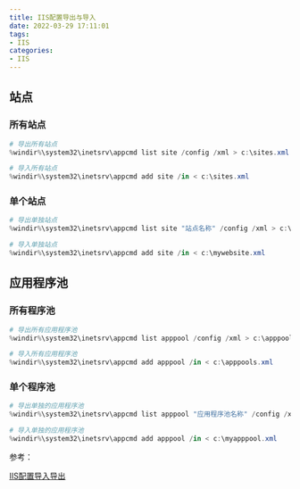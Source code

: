 ```yaml
---
title: IIS配置导出与导入
date: 2022-03-29 17:11:01
tags:
- IIS
categories:
- IIS
---
```


## 站点

### 所有站点

```ps1
# 导出所有站点
%windir%\system32\inetsrv\appcmd list site /config /xml > c:\sites.xml

# 导入所有站点
%windir%\system32\inetsrv\appcmd add site /in < c:\sites.xml
```

### 单个站点

```ps1
# 导出单独站点
%windir%\system32\inetsrv\appcmd list site "站点名称" /config /xml > c:\mywebsite.xml

# 导入单独站点
%windir%\system32\inetsrv\appcmd add site /in < c:\mywebsite.xml
```

## 应用程序池

### 所有程序池

```ps1
# 导出所有应用程序池
%windir%\system32\inetsrv\appcmd list apppool /config /xml > c:\apppools.xml

# 导入所有应用程序池
%windir%\system32\inetsrv\appcmd add apppool /in < c:\apppools.xml
```

### 单个程序池

```ps1
# 导出单独的应用程序池
%windir%\system32\inetsrv\appcmd list apppool "应用程序池名称" /config /xml > c:\myapppool.xml

# 导入单独的应用程序池
%windir%\system32\inetsrv\appcmd add apppool /in < c:\myapppool.xml
```

参考：

[IIS配置导入导出](https://www.cnblogs.com/dingzp/p/10785100.html)